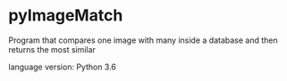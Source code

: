 # pyImageMatch
Program that compares one image with many inside a database and then returns the most similar

language version: Python 3.6
